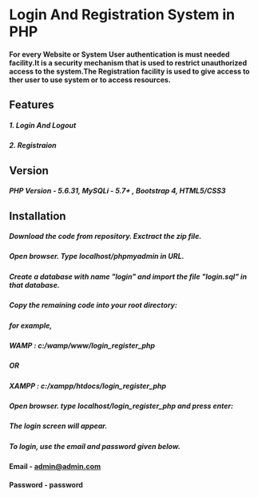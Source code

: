 # Login And Registration System in PHP

#### For every Website or System User authentication is must needed facility.It is a security mechanism that is used to restrict unauthorized access to the system.The Registration facility is used to give access to ther user to use system or to access resources.


## Features

##### 1. Login And Logout
##### 2. Registraion


## Version

##### PHP Version - 5.6.31, MySQLi - 5.7+ , Bootstrap 4, HTML5/CSS3

## Installation

##### Download the code from repository. Exctract the zip file.
##### Open browser. Type localhost/phpmyadmin in URL.
##### Create a database with name "login" and import the file "login.sql" in that database.
##### Copy the remaining code into your root directory:
##### for example,
##### WAMP : c:/wamp/www/login_register_php
##### OR
##### XAMPP : c:/xampp/htdocs/login_register_php
##### Open browser. type localhost/login_register_php and press enter:
##### The login screen will appear.

##### To login, use the email and password given below.
#### Email - admin@admin.com

#### Password - password
